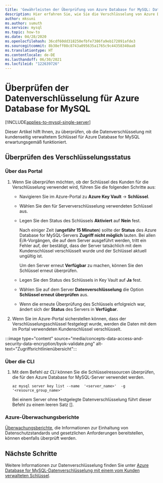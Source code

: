 ```yaml
---
title: 'Gewährleisten der Überprüfung von Azure Database for MySQL: Datenverschlüsselung'
description: Hier erfahren Sie, wie Sie die Verschlüsselung von Azure Database for MySQL (Datenverschlüsselung) mit dem kundenseitig verwalteten Schlüssel überprüfen.
author: mksuni
ms.author: sumuth
ms.service: mysql
ms.topic: how-to
ms.date: 04/28/2020
ms.openlocfilehash: 36cdf60dd318250efbfe7386fa9eb172091afde3
ms.sourcegitcommit: 8b38eff08c8743a095635a1765c9c44358340aa8
ms.translationtype: HT
ms.contentlocale: de-DE
ms.lasthandoff: 06/30/2021
ms.locfileid: "122639726"
---
```

# <a name="validating-data-encryption-for-azure-database-for-mysql"></a>Überprüfen der Datenverschlüsselung für Azure Database for MySQL

[!INCLUDE[applies-to-mysql-single-server](includes/applies-to-mysql-single-server.md)]

Dieser Artikel hilft Ihnen, zu überprüfen, ob die Datenverschlüsselung mit kundenseitig verwaltetem Schlüssel für Azure Database for MySQL erwartungsgemäß funktioniert.

## <a name="check-the-encryption-status"></a>Überprüfen des Verschlüsselungsstatus

### <a name="from-portal"></a>Über das Portal

1. Wenn Sie überprüfen möchten, ob der Schlüssel des Kunden für die Verschlüsselung verwendet wird, führen Sie die folgenden Schritte aus:

    * Navigieren Sie im Azure-Portal zu **Azure Key Vault** -> **Schlüssel**.
    * Wählen Sie den für Serververschlüsselung verwendeten Schlüssel aus.
    * Legen Sie den Status des Schlüssels **Aktiviert** auf **Nein** fest.
  
       Nach einiger Zeit (**ungefähr 15 Minuten**) sollte der **Status** des Azure Database for MySQL-Servers **Zugriff nicht möglich** lauten. Bei allen E/A-Vorgängen, die auf dem Server ausgeführt werden, tritt ein Fehler auf, der bestätigt, dass der Server tatsächlich mit dem Kundenschlüssel verschlüsselt wurde und der Schlüssel aktuell ungültig ist.
    
       Um den Server erneut **Verfügbar** zu machen, können Sie den Schlüssel erneut überprüfen. 
    
    * Legen Sie den Status des Schlüssels in Key Vault auf **Ja** fest.
    * Wählen Sie auf dem Server **Datenverschlüsselung** die Option **Schlüssel erneut überprüfen** aus.
    * Wenn die erneute Überprüfung des Schlüssels erfolgreich war, ändert sich der **Status** des Servers in **Verfügbar**.

2. Wenn Sie im Azure-Portal sicherstellen können, dass der Verschlüsselungsschlüssel festgelegt wurde, werden die Daten mit dem im Portal verwendeten Kundenschlüssel verschlüsselt.

  :::image type="content" source="media/concepts-data-access-and-security-data-encryption/byok-validate.png" alt-text="Zugriffsrichtlinienübersicht":::

### <a name="from-cli"></a>Über die CLI

1. Mit dem Befehl *az CLI* können Sie die Schlüsselressourcen überprüfen, die für den Azure Database for MySQL-Server verwendet werden.

    ```azurecli-interactive
   az mysql server key list --name  '<server_name>'  -g '<resource_group_name>'
    ```

    Bei einem Server ohne festgelegte Datenverschlüsselung führt dieser Befehl zu einem leeren Satz [].

### <a name="azure-audit-reports"></a>Azure-Überwachungsberichte

[Überwachungsberichte](https://servicetrust.microsoft.com), die Informationen zur Einhaltung von Datenschutzstandards und gesetzlichen Anforderungen bereitstellen, können ebenfalls überprüft werden.

## <a name="next-steps"></a>Nächste Schritte

Weitere Informationen zur Datenverschlüsselung finden Sie unter [Azure Database for MySQL-Datenverschlüsselung mit einem vom Kunden verwalteten Schlüssel](concepts-data-encryption-mysql.md).